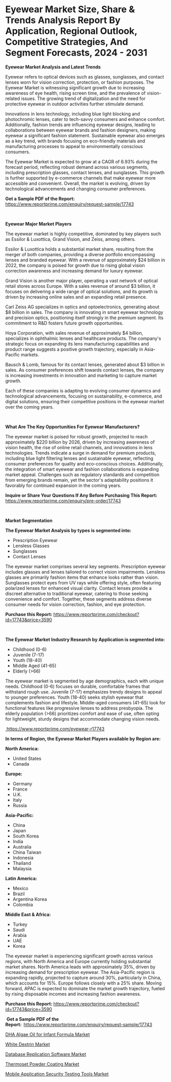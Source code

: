 <p><h1>Eyewear Market Size, Share & Trends Analysis Report By Application, Regional Outlook, Competitive Strategies, And Segment Forecasts, 2024 - 2031</h1></p><p><strong>Eyewear Market Analysis and Latest Trends</strong></p>
<p><p>Eyewear refers to optical devices such as glasses, sunglasses, and contact lenses worn for vision correction, protection, or fashion purposes. The Eyewear Market is witnessing significant growth due to increasing awareness of eye health, rising screen time, and the prevalence of vision-related issues. The growing trend of digitalization and the need for protective eyewear in outdoor activities further stimulate demand. </p><p>Innovations in lens technology, including blue light blocking and photochromic lenses, cater to tech-savvy consumers and enhance comfort. Additionally, fashion trends are influencing eyewear designs, leading to collaborations between eyewear brands and fashion designers, making eyewear a significant fashion statement. Sustainable eyewear also emerges as a key trend, with brands focusing on eco-friendly materials and manufacturing processes to appeal to environmentally conscious consumers.</p><p>The Eyewear Market is expected to grow at a CAGR of 6.93% during the forecast period, reflecting robust demand across various segments, including prescription glasses, contact lenses, and sunglasses. This growth is further supported by e-commerce channels that make eyewear more accessible and convenient. Overall, the market is evolving, driven by technological advancements and changing consumer preferences.</p></p>
<p><strong>Get a Sample PDF of the Report:&nbsp;</strong> <a href="https://www.reportprime.com/enquiry/request-sample/17743?utm_campaign=1080&utm_medium=2&utm_source=Github&utm_content=ia&utm_term=20112024&utm_id=eyewear">https://www.reportprime.com/enquiry/request-sample/17743</a></p>
<p>&nbsp;</p>
<p><strong>Eyewear Major Market Players</strong></p>
<p><p>The eyewear market is highly competitive, dominated by key players such as Essilor & Luxottica, Grand Vision, and Zeiss, among others. </p><p>Essilor & Luxottica holds a substantial market share, resulting from the merger of both companies, providing a diverse portfolio encompassing lenses and branded eyewear. With a revenue of approximately $24 billion in 2022, the company is poised for growth due to rising global vision correction awareness and increasing demand for luxury eyewear.</p><p>Grand Vision is another major player, operating a vast network of optical retail stores across Europe. With a sales revenue of around $3 billion, it focuses on delivering a wide range of optical solutions, and its growth is driven by increasing online sales and an expanding retail presence.</p><p>Carl Zeiss AG specializes in optics and optoelectronics, generating about $8 billion in sales. The company is innovating in smart eyewear technology and precision optics, positioning itself strongly in the premium segment. Its commitment to R&D fosters future growth opportunities.</p><p>Hoya Corporation, with sales revenue of approximately $4 billion, specializes in ophthalmic lenses and healthcare products. The company's strategic focus on expanding its lens manufacturing capabilities and product range suggests a positive growth trajectory, especially in Asia-Pacific markets.</p><p>Bausch & Lomb, famous for its contact lenses, generated about $3 billion in sales. As consumer preferences shift towards contact lenses, the company is increasing investments in innovation and marketing to capture market growth.</p><p>Each of these companies is adapting to evolving consumer dynamics and technological advancements, focusing on sustainability, e-commerce, and digital solutions, ensuring their competitive positions in the eyewear market over the coming years.</p></p>
<p>&nbsp;</p>
<p><strong>What Are The Key Opportunities For Eyewear Manufacturers?</strong></p>
<p><p>The eyewear market is poised for robust growth, projected to reach approximately $220 billion by 2026, driven by increasing awareness of vision health, the rise of online retail channels, and innovations in lens technologies. Trends indicate a surge in demand for premium products, including blue light filtering lenses and sustainable eyewear, reflecting consumer preferences for quality and eco-conscious choices. Additionally, the integration of smart eyewear and fashion collaborations is expanding market appeal. Challenges such as regulatory standards and competition from emerging brands remain, yet the sector's adaptability positions it favorably for continued expansion in the coming years.</p></p>
<p><strong>Inquire or Share Your Questions If Any Before Purchasing This Report:</strong> <a href="https://www.reportprime.com/enquiry/pre-order/17743?utm_campaign=1080&utm_medium=2&utm_source=Github&utm_content=ia&utm_term=20112024&utm_id=eyewear">https://www.reportprime.com/enquiry/pre-order/17743</a></p>
<p>&nbsp;</p>
<p><strong>Market Segmentation</strong></p>
<p><strong>The Eyewear Market Analysis by types is segmented into:</strong></p>
<p><ul><li>Prescription Eyewear</li><li>Lensless Glasses</li><li>Sunglasses</li><li>Contact Lenses</li></ul></p>
<p><p>The eyewear market comprises several key segments. Prescription eyewear includes glasses and lenses tailored to correct vision impairments. Lensless glasses are primarily fashion items that enhance looks rather than vision. Sunglasses protect eyes from UV rays while offering style, often featuring polarized lenses for enhanced visual clarity. Contact lenses provide a discreet alternative to traditional eyewear, catering to those seeking convenience and comfort. Together, these segments address diverse consumer needs for vision correction, fashion, and eye protection.</p></p>
<p><strong>Purchase this Report:&nbsp;</strong><a href="https://www.reportprime.com/checkout?id=17743&price=3590&utm_campaign=1080&utm_medium=2&utm_source=Github&utm_content=ia&utm_term=20112024&utm_id=eyewear">https://www.reportprime.com/checkout?id=17743&price=3590</a></p>
<p>&nbsp;</p>
<p><strong>The Eyewear Market Industry Research by Application is segmented into:</strong></p>
<p><ul><li>Childhood (0-6)</li><li>Juvenile (7-17)</li><li>Youth (18-40)</li><li>Middle Aged (41-65)</li><li>Elderly (>66)</li></ul></p>
<p><p>The eyewear market is segmented by age demographics, each with unique needs. Childhood (0-6) focuses on durable, comfortable frames that withstand rough use. Juvenile (7-17) emphasizes trendy designs to appeal to younger preferences. Youth (18-40) seeks stylish eyewear that complements fashion and lifestyle. Middle-aged consumers (41-65) look for functional features like progressive lenses to address presbyopia. The elderly population (>66) prioritizes comfort and ease of use, often opting for lightweight, sturdy designs that accommodate changing vision needs.</p></p>
<p><a href="https://www.reportprime.com/eyewear-r17743?utm_campaign=1080&utm_medium=2&utm_source=Github&utm_content=ia&utm_term=20112024&utm_id=eyewear">&nbsp;https://www.reportprime.com/eyewear-r17743</a></p>
<p><strong>In terms of Region, the Eyewear Market Players available by Region are:</strong></p>
<p>
    <p> <strong> North America: </strong>
        <ul>
            <li>United States</li>
            <li>Canada</li>
        </ul>
        </p> 
    <p> <strong> Europe: </strong>
        <ul>
            <li>Germany</li>
            <li>France</li>
            <li>U.K.</li>
            <li>Italy</li>
            <li>Russia</li>
        </ul>
        </p> 
    <p> <strong> Asia-Pacific: </strong>
        <ul>
            <li>China</li>
            <li>Japan</li>
            <li>South Korea</li>
            <li>India</li>
            <li>Australia</li>
            <li>China Taiwan</li>
            <li>Indonesia</li>
            <li>Thailand</li>
            <li>Malaysia</li>
        </ul>
        </p> 
    <p> <strong> Latin America: </strong>
        <ul>
            <li>Mexico</li>
            <li>Brazil</li>
            <li>Argentina Korea</li>
            <li>Colombia</li>
        </ul>
        </p> 
    <p> <strong> Middle East & Africa: </strong>
        <ul>
            <li>Turkey</li>
            <li>Saudi</li>
            <li>Arabia</li>
            <li>UAE</li>
            <li>Korea</li>
        </ul>
    </p>
    </p>
<p><p>The eyewear market is experiencing significant growth across various regions, with North America and Europe currently holding substantial market shares. North America leads with approximately 35%, driven by increasing demand for prescription eyewear. The Asia-Pacific region is expanding rapidly, projected to capture around 30%, particularly in China, which accounts for 15%. Europe follows closely with a 25% share. Moving forward, APAC is expected to dominate the market growth trajectory, fueled by rising disposable incomes and increasing fashion awareness.</p></p>
<p><strong>Purchase this Report: </strong><a href="https://www.reportprime.com/checkout?id=17743&price=3590&utm_campaign=1080&utm_medium=2&utm_source=Github&utm_content=ia&utm_term=20112024&utm_id=eyewear">https://www.reportprime.com/checkout?id=17743&price=3590</a></p>
<p>&nbsp;<strong>Get a Sample PDF of the Report:&nbsp;&nbsp;</strong><a href="https://www.reportprime.com/enquiry/request-sample/17743?utm_campaign=1080&utm_medium=2&utm_source=Github&utm_content=ia&utm_term=20112024&utm_id=eyewear">https://www.reportprime.com/enquiry/request-sample/17743</a></p>
<p><strong></strong></p>
<p><p><a href="https://www.linkedin.com/pulse/global-dha-algae-oil-infant-formula-market-trends-analysis-ajx6f?utm_campaign=1080&utm_medium=2&utm_source=Github&utm_content=ia&utm_term=20112024&utm_id=eyewear">DHA Algae Oil for Infant Formula Market</a></p><p><a href="https://www.linkedin.com/pulse/global-white-dextrin-market-opportunities-challenges2024-wp9bc?utm_campaign=1080&utm_medium=2&utm_source=Github&utm_content=ia&utm_term=20112024&utm_id=eyewear">White Dextrin Market</a></p><p><a href="https://issuu.com/reportprime-2/docs/database-replication-software-marke_8589d878bc1e6f?utm_campaign=1080&utm_medium=2&utm_source=Github&utm_content=ia&utm_term=20112024&utm_id=eyewear">Database Replication Software Market</a></p><p><a href="https://www.linkedin.com/pulse/thermoset-powder-coating-market-transformation-comparative-eyoec?utm_campaign=1080&utm_medium=2&utm_source=Github&utm_content=ia&utm_term=20112024&utm_id=eyewear">Thermoset Powder Coating Market</a></p><p><a href="https://issuu.com/reportprime-2/docs/mobile-application-security-testing_23d3036fdae6f8?utm_campaign=1080&utm_medium=2&utm_source=Github&utm_content=ia&utm_term=20112024&utm_id=eyewear">Mobile Application Security Testing Tools Market</a></p></p>